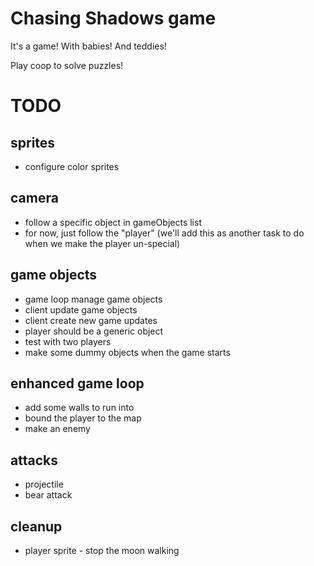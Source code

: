 # Chasing Shadows game

It's a game! With babies! And teddies!

Play coop to solve puzzles!

# TODO

## sprites
* configure color sprites

## camera
* follow a specific object in gameObjects list
* for now, just follow the "player" (we'll add this as another task to do when we make the player un-special)

## game objects
* game loop manage game objects
* client update game objects
* client create new game updates
* player should be a generic object
* test with two players
* make some dummy objects when the game starts

## enhanced game loop
* add some walls to run into
* bound the player to the map
* make an enemy

## attacks
* projectile
* bear attack

## cleanup
* player sprite - stop the moon walking

